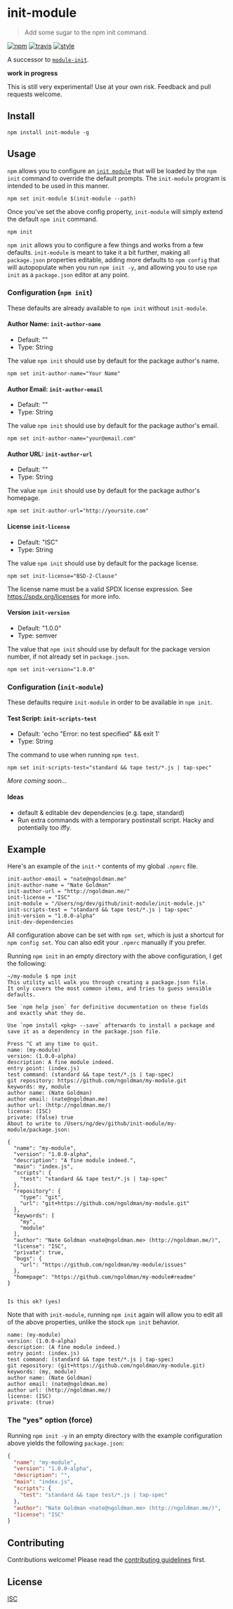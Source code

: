 # init-module

> Add some sugar to the npm init command.

[![npm][npm-image]][npm-url]
[![travis][travis-image]][travis-url]
[![style][style-image]][style-url]

[npm-image]: https://img.shields.io/npm/v/init-module.svg?style=flat-square
[npm-url]: https://www.npmjs.com/package/init-module
[travis-image]: https://img.shields.io/travis/ngoldman/init-module.svg?style=flat-square
[travis-url]: https://travis-ci.org/ngoldman/init-module
[style-image]: https://img.shields.io/badge/code%20style-unstyled-brightgreen.svg?style=flat-square
[style-url]: https://github.com/mapbox/eslint-config-unstyled

A successor to [`module-init`](https://github.com/ngoldman/module-init).

**work in progress**

This is still very experimental! Use at your own risk. Feedback and pull requests welcome.

## Install

```
npm install init-module -g
```

## Usage

`npm` allows you to configure an [`init module`](https://docs.npmjs.com/misc/config#init-module) that will be loaded by the `npm init` command to override the default prompts. The `init-module` program is intended to be used in this manner.

```
npm set init-module $(init-module --path)
```

Once you've set the above config property, `init-module` will simply extend the default `npm init` command.

```
npm init
```

`npm init` allows you to configure a few things and works from a few defaults. `init-module` is meant to take it a bit further, making all `package.json` properties editable, adding more defaults to `npm config` that will autopopulate when you run `npm init -y`, and allowing you to use `npm init` as a `package.json` editor at any point.

### Configuration (`npm init`)

These defaults are already available to `npm init` without `init-module`.

#### Author Name: `init-author-name`

- Default: ""
- Type: String

The value `npm init` should use by default for the package author's name.

```
npm set init-author-name="Your Name"
```

#### Author Email: `init-author-email`

- Default: ""
- Type: String

The value `npm init` should use by default for the package author's email.

```
npm set init-author-name="your@email.com"
```

#### Author URL: `init-author-url`

- Default: ""
- Type: String

The value `npm init` should use by default for the package author's homepage.

```
npm set init-author-url="http://yoursite.com"
```

#### License `init-license`

- Default: "ISC"
- Type: String

The value `npm init` should use by default for the package license.

```
npm set init-license="BSD-2-Clause"
```

The license name must be a valid SPDX license expression. See https://spdx.org/licenses for more info.

#### Version `init-version`

- Default: "1.0.0"
- Type: semver

The value that `npm init` should use by default for the package version number, if not already set in `package.json`.

```
npm set init-version="1.0.0"
```

### Configuration (`init-module`)

These defaults require `init-module` in order to be available in `npm init`.

#### Test Script: `init-scripts-test`

- Default: 'echo "Error: no test specified" && exit 1'
- Type: String

The command to use when running `npm test`.

```
npm set init-scripts-test="standard && tape test/*.js | tap-spec"
```

*More coming soon...*

#### Ideas

- default & editable dev dependencies (e.g. tape, standard)
- Run extra commands with a temporary postinstall script. Hacky and potentially too iffy.

## Example

Here's an example of the `init-*` contents of my global `.npmrc` file.

```
init-author-email = "nate@ngoldman.me"
init-author-name = "Nate Goldman"
init-author-url = "http://ngoldman.me/"
init-license = "ISC"
init-module = "/Users/ng/dev/github/init-module/init-module.js"
init-scripts-test = "standard && tape test/*.js | tap-spec"
init-version = "1.0.0-alpha"
init-dev-dependencies
```

All configuration above can be set with `npm set`, which is just a shortcut for `npm config set`. You can also edit your `.npmrc` manually if you prefer.

Running `npm init` in an empty directory with the above configuration, I get the following:

```
~/my-module $ npm init
This utility will walk you through creating a package.json file.
It only covers the most common items, and tries to guess sensible defaults.

See `npm help json` for definitive documentation on these fields
and exactly what they do.

Use `npm install <pkg> --save` afterwards to install a package and
save it as a dependency in the package.json file.

Press ^C at any time to quit.
name: (my-module)
version: (1.0.0-alpha)
description: A fine module indeed.
entry point: (index.js)
test command: (standard && tape test/*.js | tap-spec)
git repository: https://github.com/ngoldman/my-module.git
keywords: my, module
author name: (Nate Goldman)
author email: (nate@ngoldman.me)
author url: (http://ngoldman.me/)
license: (ISC)
private: (false) true
About to write to /Users/ng/dev/github/init-module/my-module/package.json:

{
  "name": "my-module",
  "version": "1.0.0-alpha",
  "description": "A fine module indeed.",
  "main": "index.js",
  "scripts": {
    "test": "standard && tape test/*.js | tap-spec"
  },
  "repository": {
    "type": "git",
    "url": "git+https://github.com/ngoldman/my-module.git"
  },
  "keywords": [
    "my",
    "module"
  ],
  "author": "Nate Goldman <nate@ngoldman.me> (http://ngoldman.me/)",
  "license": "ISC",
  "private": true,
  "bugs": {
    "url": "https://github.com/ngoldman/my-module/issues"
  },
  "homepage": "https://github.com/ngoldman/my-module#readme"
}


Is this ok? (yes)
```

Note that with `init-module`, running `npm init` again will allow you to edit all of the above properties, unlike the stock `npm init` behavior.

```
name: (my-module)
version: (1.0.0-alpha)
description: (A fine module indeed.)
entry point: (index.js)
test command: (standard && tape test/*.js | tap-spec)
git repository: (git+https://github.com/ngoldman/my-module.git)
keywords: (my, module)
author name: (Nate Goldman)
author email: (nate@ngoldman.me)
author url: (http://ngoldman.me/)
license: (ISC)
private: (true)
```

### The "yes" option (force)

Running `npm init -y` in an empty directory with the example configuration above yields the following `package.json`:

```json
{
  "name": "my-module",
  "version": "1.0.0-alpha",
  "description": "",
  "main": "index.js",
  "scripts": {
    "test": "standard && tape test/*.js | tap-spec"
  },
  "author": "Nate Goldman <nate@ngoldman.me> (http://ngoldman.me/)",
  "license": "ISC"
}
```

## Contributing

Contributions welcome! Please read the [contributing guidelines](CONTRIBUTING.md) first.

## License

[ISC](LICENSE.md)
